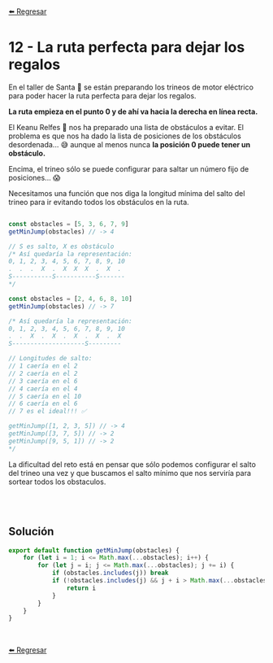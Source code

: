 [⬅️ Regresar](https://github.com/cosmoart/adventJS)

# 12 - La ruta perfecta para dejar los regalos

En el taller de Santa 🎅 se están preparando los trineos de motor eléctrico para poder hacer la ruta perfecta para dejar los regalos.

**La ruta empieza en el punto 0 y de ahí va hacia la derecha en línea recta.**

El Keanu Relfes 🧝 nos ha preparado una lista de obstáculos a evitar. El problema es que nos ha dado la lista de posiciones de los obstáculos desordenada... 😅 aunque al menos nunca **la posición 0 puede tener un obstáculo.**

Encima, el trineo sólo se puede configurar para saltar un número fijo de posiciones... 😱

Necesitamos una función que nos diga la longitud mínima del salto del trineo para ir evitando todos los obstáculos en la ruta.

```js

const obstacles = [5, 3, 6, 7, 9]
getMinJump(obstacles) // -> 4

// S es salto, X es obstáculo
/* Así quedaría la representación:
0, 1, 2, 3, 4, 5, 6, 7, 8, 9, 10
.  .  .  X  .  X  X  X  .  X  .
S-----------S-----------S-------
*/

const obstacles = [2, 4, 6, 8, 10]
getMinJump(obstacles) // -> 7

/* Así quedaría la representación:
0, 1, 2, 3, 4, 5, 6, 7, 8, 9, 10
.  .  X  .  X  .  X  .  X  .  X
S--------------------S---------

// Longitudes de salto:
// 1 caería en el 2
// 2 caería en el 2
// 3 caería en el 6
// 4 caería en el 4
// 5 caería en el 10
// 6 caería en el 6
// 7 es el ideal!!! ✅

getMinJump([1, 2, 3, 5]) // -> 4
getMinJump([3, 7, 5]) // -> 2
getMinJump([9, 5, 1]) // -> 2
*/
```

La dificultad del reto está en pensar que sólo podemos configurar el salto del trineo una vez y que buscamos el salto mínimo que nos serviría para sortear todos los obstaculos.


<br/>
<br/>

## Solución

```js
export default function getMinJump(obstacles) {
	for (let i = 1; i <= Math.max(...obstacles); i++) {
		for (let j = i; j <= Math.max(...obstacles); j += i) {
			if (obstacles.includes(j)) break
			if (!obstacles.includes(j) && j + i > Math.max(...obstacles)) {
				return i
			}
		}
	}
}
```

<br />

[⬅️ Regresar](ttps://github.com/cosmoart/adventJS)
